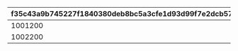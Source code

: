 |f35c43a9b745227f1840380deb8bc5a3cfe1d93d99f7e2dcb579566810dcc4f3|ef9b2fd40754c19e7c42e65cd29a4534a4f16565b8ac23987715aba2ba31b70a|eedfa7c4149ebb38e34a8556d86af0a28a8a732c62be0cbc06f6660f2dd420c5|39492d1964b6d340989df6633b85ad73686c9020a244e59c15eb14de129aa691|e995fcc07ac0d545d440213557972837f01cdc96c41bf34c18c16606541c9731|34e35746184ba7b73eba59d257adb68f0faece556992abd408f74e4405c5c9a8|0938531f81ed43decf5b3b094e26e3a9326290c1897e6474b50f0563d981cec2|3e5b917d9876db82193c821601253a635aa22b0b655ca3aa6bb5ad32d02717ee|ddd496f6318aeb097dcafa4fb07924ae0134ac581e969e0fbeb394b51e919e96|df95f4bd57d19cbd4b07bd8fa701a0d58f9f358721ddeb3a7d8505d9297adde9|
| --- | --- | --- | --- | --- | --- | --- | --- | --- | --- |
|1001200|2019/04/02 5:00:00|2019/04/01 23:59:59|0|2019/04/01 22:00:00|1001100|1001|2019/04/08 23:59:59|2019/03/31|2019/03/31|
|1002200|2020/04/02 5:00:00|2020/04/01 23:59:59|1001|2020/04/01|1002100|1002|2020/04/08 23:59:59|2020/04/01|2020/04/01|